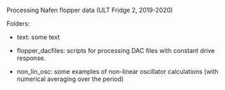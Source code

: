 Processing Nafen flopper data (ULT Fridge 2, 2019-2020)

Folders:

- text: some text

- flopper_dacfiles: scripts for processing DAC files
  with constant drive response.

- non_lin_osc: some examples of non-linear oscillator calculations
  (with numerical averaging over the period)

